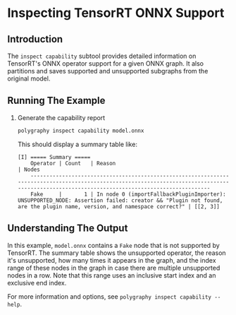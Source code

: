 # Inspecting TensorRT ONNX Support

## Introduction

The `inspect capability` subtool provides detailed information on TensorRT's ONNX operator support for a given ONNX graph.
It also partitions and saves supported and unsupported subgraphs from the original model.


## Running The Example

1. Generate the capability report

    ```bash
    polygraphy inspect capability model.onnx
    ```

    This should display a summary table like:

    ```
    [I] ===== Summary =====
        Operator | Count   | Reason                                                                                                                                                            | Nodes
        -----------------------------------------------------------------------------------------------------------------------------------------------------------------------------------------------
        Fake     |       1 | In node 0 (importFallbackPluginImporter): UNSUPPORTED_NODE: Assertion failed: creator && "Plugin not found, are the plugin name, version, and namespace correct?" | [[2, 3]]
    ```

## Understanding The Output

In this example, `model.onnx` contains a `Fake` node that is not supported by TensorRT.
The summary table shows the unsupported operator, the reason it's unsupported, how many times it appears in the graph,
and the index range of these nodes in the graph in case there are multiple unsupported nodes in a row.
Note that this range uses an inclusive start index and an exclusive end index.

For more information and options, see `polygraphy inspect capability --help`.
